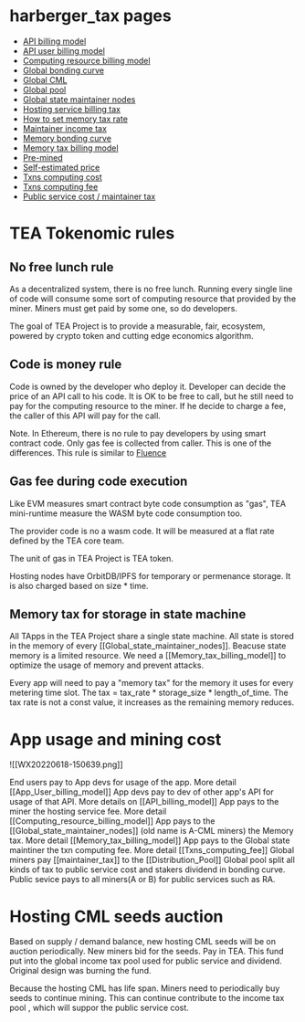 # harberger_tax pages
- [API billing model](API_billing_model.md)
- [API user billing model](App_User_billing_model.md)
- [Computing resource billing model](Computing_resource_billing_model.md)
- [Global bonding curve](Global_bonding_curve.md)
- [Global CML](Maintainer_tax.md)
- [Global pool](/epoch10_billing_tax/Collection_pool.md)
- [Global state maintainer nodes](Global_state_maintainer_nodes.md)
- [Hosting service billing tax](hosting_service_billing_tax.md)
- [How to set memory tax rate](how_to_set_memory_tax_rate.md)
- [Maintainer income tax](maintainer_tax.md)
- [Memory bonding curve](memory_bonding_curve.md)
- [Memory tax billing model](Memory_tax_billing_model.md)
- [Pre-mined](pre_mined.md)
- [Self-estimated price](self_estimate_price.md)
- [Txns computing cost](Txns_computing_cost.md)
- [Txns computing fee](Txns_computing_fee.md)
- [Public service cost / maintainer tax](What_if_public_service_cost_run_off_maintainer_income_tax.md)

# TEA Tokenomic rules
## No free lunch rule
As a decentralized system, there is no free lunch. Running every single line of code will consume some sort of computing resource that provided by the miner. Miners must get paid by some one, so do developers. 

The goal of TEA Project is to provide a measurable, fair, ecosystem, powered by crypto token and cutting edge economics algorithm. 

## Code is money rule
Code is owned by the developer who deploy it. Developer can decide the price of an API call to his code. It is OK to be free to call, but he still need to pay for the computing resource to the miner.  If he decide to charge a fee, the caller of this API will pay for the call.

Note. In Ethereum, there is no rule to pay developers by using smart contract code. Only gas fee is collected from caller. This is one of the differences. This rule is similar to [Fluence](https://fluence.network/)

## Gas fee during code execution 
Like EVM measures smart contract byte code consumption as  "gas", TEA mini-runtime measure the WASM byte code consumption too. 

The provider code is no a wasm code. It will be measured at a flat rate defined by the TEA core team.

The unit of gas in TEA Project is TEA token.

Hosting nodes have OrbitDB/IPFS for temporary or permenance storage. It is also charged based on size * time.

## Memory tax for storage in state machine
All TApps in the TEA Project share a single state machine. All state is stored in the memory of every [[Global_state_maintainer_nodes]]. Beacuse state memory is a limited resource. We need a [[Memory_tax_billing_model]] to optimize the usage of memory and prevent attacks. 

Every app will need to pay a "memory tax" for the memory it uses for every metering time slot. The tax = tax_rate * storage_size * length_of_time. The tax rate is not a const value, it increases as the remaining memory reduces. 

# App usage and mining cost
![[WX20220618-150639.png]]

End users pay to App devs for usage of the app. More detail [[App_User_billing_model]]
App devs pay to dev of other app's API for usage of that API. More details on [[API_billing_model]]
App pays to the miner the hosting service fee. More detail [[Computing_resource_billing_model]]
App pays to the [[Global_state_maintainer_nodes]] (old name is A-CML miners) the Memory tax. More detail [[Memory_tax_billing_model]]
App pays to the Global state maintiner the txn computing fee. More detail [[Txns_computing_fee]]
Global miners pay [[maintainer_tax]] to the [[Distribution_Pool]]
Global pool split all kinds of tax to public service cost and stakers dividend in bonding curve.
Public sevice pays to all miners(A or B) for public services such as RA.

# Hosting CML seeds auction
Based on supply / demand balance, new hosting CML seeds will be on auction periodically.
New miners bid for the seeds. Pay in TEA.
This fund put into the global income tax pool used for public service and dividend. Original design was burning the fund.

Because the hosting CML has life span. Miners need to periodically buy 
seeds to continue mining. This can continue contribute to the income tax pool , which will suppor the public service cost.